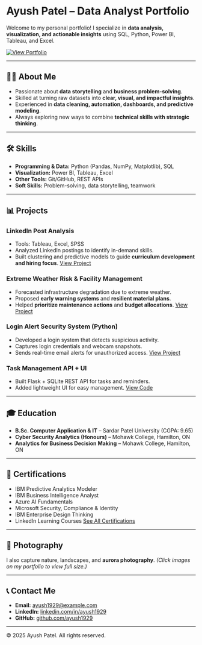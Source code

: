 # Ayush Patel – Data Analyst Portfolio

Welcome to my personal portfolio!
I specialize in **data analysis, visualization, and actionable insights** using SQL, Python, Power BI, Tableau, and Excel.

[![View Portfolio](https://img.shields.io/badge/View-Portfolio-blue?style=for-the-badge)](https://ayush1929.github.io/)

---

## 👨‍💻 About Me

* Passionate about **data storytelling** and **business problem-solving**.
* Skilled at turning raw datasets into **clear, visual, and impactful insights**.
* Experienced in **data cleaning, automation, dashboards, and predictive modeling**.
* Always exploring new ways to combine **technical skills with strategic thinking**.

---

## 🛠 Skills

* **Programming & Data:** Python (Pandas, NumPy, Matplotlib), SQL
* **Visualization:** Power BI, Tableau, Excel
* **Other Tools:** Git/GitHub, REST APIs
* **Soft Skills:** Problem-solving, data storytelling, teamwork

---

## 📊 Projects

### LinkedIn Post Analysis

* Tools: Tableau, Excel, SPSS
* Analyzed LinkedIn postings to identify in-demand skills.
* Built clustering and predictive models to guide **curriculum development and hiring focus**.
  [View Project](https://github.com/ayush1929)

### Extreme Weather Risk & Facility Management

* Forecasted infrastructure degradation due to extreme weather.
* Proposed **early warning systems** and **resilient material plans**.
* Helped **prioritize maintenance actions** and **budget allocations**.
  [View Project](https://github.com/ayush1929)

### Login Alert Security System (Python)

* Developed a login system that detects suspicious activity.
* Captures login credentials and webcam snapshots.
* Sends real-time email alerts for unauthorized access.
  [View Project](https://github.com/ayush1929)

### Task Management API + UI

* Built Flask + SQLite REST API for tasks and reminders.
* Added lightweight UI for easy management.
  [View Code](https://github.com/ayush1929)

---

## 🎓 Education

* **B.Sc. Computer Application & IT** – Sardar Patel University (CGPA: 9.65)
* **Cyber Security Analytics (Honours)** – Mohawk College, Hamilton, ON
* **Analytics for Business Decision Making** – Mohawk College, Hamilton, ON

---

## 💼 Certifications

* IBM Predictive Analytics Modeler
* IBM Business Intelligence Analyst
* Azure AI Fundamentals
* Microsoft Security, Compliance & Identity
* IBM Enterprise Design Thinking
* LinkedIn Learning Courses
  [See All Certifications](https://credly.com)

---

## 📸 Photography

I also capture nature, landscapes, and **aurora photography**.
*(Click images on my portfolio to view full size.)*

---

## 📞 Contact Me

* **Email:** [ayush1929@example.com](mailto:ayush1929@example.com)
* **LinkedIn:** [linkedin.com/in/ayush1929](https://linkedin.com/in/ayush1929)
* **GitHub:** [github.com/ayush1929](https://github.com/ayush1929)

---

© 2025 Ayush Patel. All rights reserved.
